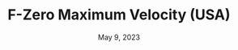 ---
layout: gba
title: "F-Zero Maximum Velocity (USA)"
categories:
 - approved
 - gba
 - universal
 - safe
tags:
- fzero
date: May 9, 2023
permalink: /games/f-zero/play/details
publisher: Nintendo
gid: f-zero
---